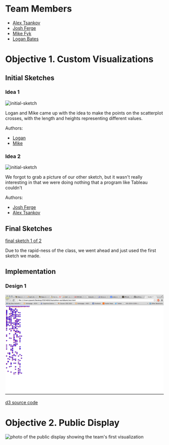 # Team Members

* [Alex Tsankov](http://github.com/antsankov)
* [Josh Ferge](http://github.com/Joshferge)
* [Mike Fyk](http://github.com/thefyk)
* [Logan Bates](http://github.com/loganbates)

# Objective 1. Custom Visualizations

## Initial Sketches

### Idea 1
![initial-sketch](sketch1.png?raw=true) 

Logan and Mike came up with the idea to make the points on the scatterplot crosses, with the length and heights representing different values.

Authors:

* [Logan](http://github.com/loganbates)
* [Mike](http://github.com/thefyk)

### Idea 2
![initial-sketch](initial_sketch.png?raw=true) 

We forgot to grab a picture of our other sketch, but it wasn't really interesting in that we were doing nothing that a program like Tableau couldn't

Authors:

* [Josh Ferge](http://github.com/Joshferge)
* [Alex Tsankov](http://github.com/antsankov)



## Final Sketches

[final sketch 1 of 2](sketch1.png?raw=true) 

Due to the rapid-ness of the class, we went ahead and just used the first sketch we made.


## Implementation

### Design 1

![screenshot of D3 visualization](d3shot.png?raw=true) 

[d3 source code](test.html)


# Objective 2. Public Display

![photo of the public display showing the team's first visualization](selfie.png?raw=true)

